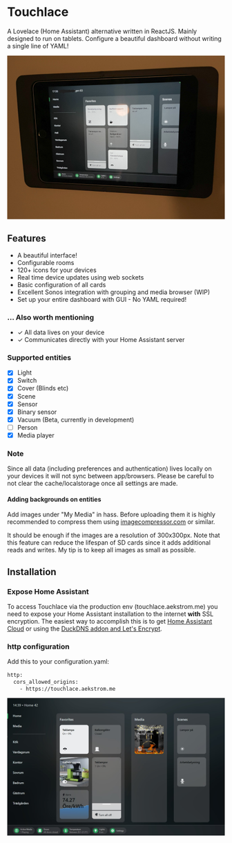 # Touchlace
A Lovelace (Home Assistant) alternative written in ReactJS. Mainly designed to run on tablets. Configure a beautiful dashboard without writing a single line of YAML!

![Touchlace preview on an wall mounted iPad](https://github.com/didair/touchlace/blob/main/docs/preview1.jpg)

## Features
* A beautiful interface!
* Configurable rooms
* 120+ icons for your devices
* Real time device updates using web sockets
* Basic configuration of all cards
* Excellent Sonos integration with grouping and media browser (WIP)
* Set up your entire dashboard with GUI - No YAML required!

### ... Also worth mentioning
* ✓ All data lives on your device
* ✓ Communicates directly with your Home Assistant server

### Supported entities
- [x] Light
- [x] Switch
- [x] Cover (Blinds etc)
- [x] Scene
- [x] Sensor
- [x] Binary sensor
- [x] Vacuum (Beta, currently in development)
- [ ] Person
- [x] Media player

### Note
Since all data (including preferences and authentication) lives locally on your devices it will not sync between app/browsers. Please be careful to not clear the cache/localstorage once all settings are made.

#### Adding backgrounds on entities
Add images under "My Media" in hass. Before uploading them it is highly recommended to compress them using [imagecompressor.com](https://imagecompressor.com/) or similar.

It should be enough if the images are a resolution of 300x300px. Note that this feature can reduce the lifespan of SD cards since it adds additional reads and writes. My tip is to keep all images as small as possible.

## Installation
### Expose Home Assistant
To access Touchlace via the production env (touchlace.aekstrom.me) you need to expose your Home Assistant installation to the internet **with** SSL encryption. The easiest way to accomplish this is to get [Home Assistant Cloud](https://www.nabucasa.com/) or using the [DuckDNS addon and Let's Encrypt](https://www.home-assistant.io/blog/2017/09/27/effortless-encryption-with-lets-encrypt-and-duckdns/).

### http configuration
Add this to your configuration.yaml:

```
http:
  cors_allowed_origins:
    - https://touchlace.aekstrom.me
```


![Touchlace preview](https://github.com/didair/touchlace/blob/main/docs/preview2.jpg)